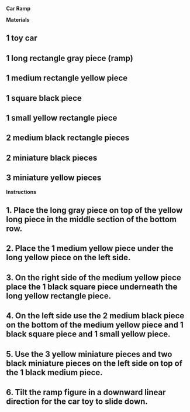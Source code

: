 **Car Ramp**

**Materials**

## 1 toy car

## 1 long rectangle gray piece (ramp)

## 1 medium rectangle yellow piece

## 1 square black piece 

## 1 small yellow rectangle piece 

## 2 medium black rectangle pieces

## 2 miniature black pieces 

## 3 miniature yellow pieces 

**Instructions**

## 1. Place the long gray piece on top of the yellow long piece in the middle section of the bottom row.

## 2. Place the 1 medium yellow piece under the long yellow piece on the left side.

## 3. On the right side of the medium yellow piece place the 1 black square piece underneath the long yellow rectangle piece.

## 4. On the left side use the 2 medium black piece on the bottom of the medium yellow piece and 1 black square piece and 1 small yellow piece. 

## 5. Use the 3 yellow miniature pieces and two black miniature pieces on the left side on top of the 1 black medium piece.

## 6. Tilt the ramp figure in a downward linear direction for the car toy to slide down. 

